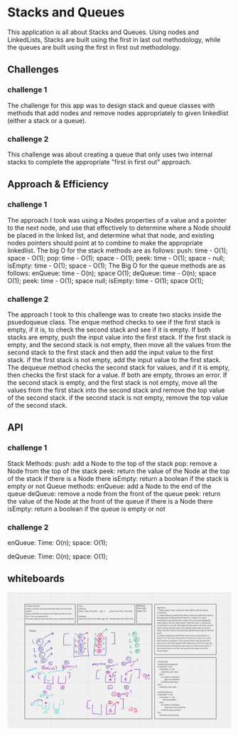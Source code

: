 # Stacks and Queues
This application is all about Stacks and Queues. Using nodes
and LinkedLists, Stacks are built using the first in last 
out methodology, while the queues are built using the 
first in first out methodology.

## Challenges
### challenge 1 
The challenge for this app was to design stack and queue
classes with methods that add nodes and remove nodes 
appropriately to given linkedlist (either a stack or a 
queue).
### challenge 2
This challenge was about creating a queue that only uses two 
internal stacks to complete the appropriate "first in first out" approach. 
## Approach & Efficiency
### challenge 1
The approach I took was using a Nodes properties of a value
and a pointer to the next node, and use that effectively
to determine where a Node should be placed in the linked
list, and determine what that node, and existing nodes 
pointers should point at to combine to make the appropriate
linkedlist. 
The big O for the stack methods are as follows:
push: time - O(1); space - O(1);
pop: time - O(1); space - O(1);
peek: time - O(1); space - null;
isEmpty: time - O(1); space - O(1);
The Big O for the queue methods are as follows:
enQueue: time - O(n); space O(1);
deQueue: time - O(n); space O(1);
peek: time - O(1); space null;
isEmpty: time - O(1); space O(1);
### challenge 2
The approach I took to this challenge was to create two 
stacks inside the psuedoqueue class. 
The enque method checks to see if the first stack is empty, if it is, to 
check the second stack and see if it is empty. If both stacks are empty, 
push the input value into the first stack. If the first stack is empty, and the 
second stack is not empty, then move all the values from the second stack
to the first stack and then add the input value to the first stack. 
if the first stack is not empty, add the input value to the first stack. 
The dequeue method checks the second stack for values, and if it is empty, then checks
the first stack for a value. If both are empty, throws an error. If the second stack is empty,
and the first stack is not empty, move all the values from the first stack 
into the second stack and remove the top value of the second stack. 
if the second stack is not empty, remove the top value of the second stack. 
## API
### challenge 1
Stack Methods:
push: add a Node to the top of the stack
pop: remove a Node from the top of the stack
peek: return the value of the Node at the top of the 
stack if there is a Node there
isEmpty: return a boolean if the stack is empty or not
Queue methods:
enQueue: add a Node to the end of the queue
deQueue: remove a node from the front of the queue
peek: return the value of the Node at the front of the
queue if there is a Node there
isEmpty: return a boolean if the queue is empty or not

### challenge 2
enQueue: 
Time: O(n);
space: O(1);

deQueue:
Time: O(n);
space: O(1);

## whiteboards

![whiteboard psuedoqueue](../stacksandqueues/assets/psuedocode.png)